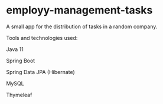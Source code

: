 # employy-management-tasks
А small app for the distribution of tasks in a random company.

Tools and technologies used:

Java 11

Spring Boot

Spring Data JPA (Hibernate)

MySQL

Thymeleaf
